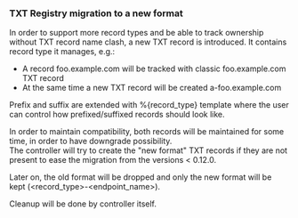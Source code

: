 ### TXT Registry migration to a new format ###

In order to support more record types and be able to track ownership without TXT record name clash, a new TXT record is introduced.
It contains record type it manages, e.g.:
* A record foo.example.com will be tracked with classic foo.example.com TXT record
* At the same time a new TXT record will be created a-foo.example.com

Prefix and suffix are extended with %{record_type} template where the user can control how prefixed/suffixed records should look like.

In order to maintain compatibility, both records will be maintained for some time, in order to have downgrade possibility.  
The controller will try to create the "new format" TXT records if they are not present to ease the migration from the versions < 0.12.0.

Later on, the old format will be dropped and only the new format will be kept (<record_type>-<endpoint_name>).

Cleanup will be done by controller itself.
